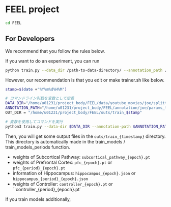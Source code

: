 # FEEL project

```sh
cd FEEL
```

## For Developers

We recommend that you follow the rules below.

If you want to do an experiment, you can run

```sh
python train.py --data_dir /path-to-data-directory/ --annotation_path /path-to-annotation-file/
```

However, our recommendation is that you edit or make trainer.sh like below.

```sh
stamp=$(date +"%Y%m%d%H%M")

# コマンドライン引数を変数として定義
DATA_DIR="/home/u01231/project_body/FEEL/data/youtube_movies/joe/splitted/trainval"
ANNOTATION_PATH="/home/u01231/project_body/FEEL/annotation/joe/params_trainval.csv"
OUT_DIR = "/home/u01231/project_body/FEEL/outs/train_$stamp"

# 変数を使用してコマンドを実行
python3 train.py --data-dir $DATA_DIR --annotation-path $ANNOTATION_PATH --out_dir $LOG_PATH > $OUT_DIR/err.out
```

Then, you will get some output files in the `outs/train_{timestamp}` directory. This directory is automatically made in the train_models / train_models_periods function.

- weights of Subcortical Pathway: `subcortical_pathway_{epoch}.pt`
- weights of Prefrontal Cortex: `pfc_{epoch}.pt` or `pfc_{period}_{epoch}.pt`
- information of Hippocampus: `hippocampus_{epoch}.json` or `hippocampus_{period}_{epoch}.json`
- weights of Controller: `controller_{epoch}.pt` or ``controller_{period}_{epoch}.pt`

If you train models additionally, 


